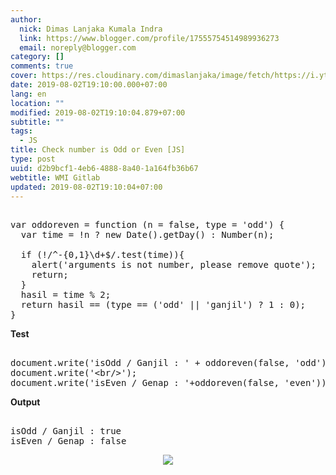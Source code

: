 ```yaml
---
author:
  nick: Dimas Lanjaka Kumala Indra
  link: https://www.blogger.com/profile/17555754514989936273
  email: noreply@blogger.com
category: []
comments: true
cover: https://res.cloudinary.com/dimaslanjaka/image/fetch/https://i.ytimg.com/vi/jFazrvLodrA/maxresdefault.jpg
date: 2019-08-02T19:10:00.000+07:00
lang: en
location: ""
modified: 2019-08-02T19:10:04.879+07:00
subtitle: ""
tags:
  - JS
title: Check number is Odd or Even [JS]
type: post
uuid: d2b9bcf1-4eb6-4888-8a40-1a164fb36b67
webtitle: WMI Gitlab
updated: 2019-08-02T19:10:04+07:00
---
```


<pre><br>var oddoreven = function (n = false, type = 'odd') {<br>  var time = !n ? new Date().getDay() : Number(n);<br>  <br>  if (!/^-{0,1}\d+$/.test(time)){<br>    alert('arguments is not number, please remove quote');<br>    return;<br>  }<br>  hasil = time % 2;<br>  return hasil == (type == ('odd' || 'ganjil') ? 1 : 0);<br>}<br></pre><b>Test</b><pre><br>document.write('isOdd / Ganjil : ' + oddoreven(false, 'odd'));<br>document.write('&lt;br/&gt;');<br>document.write('isEven / Genap : '+oddoreven(false, 'even'));<br></pre><b>Output</b><pre><br>isOdd / Ganjil : true<br>isEven / Genap : false<br></pre> <div class="separator" style="clear: both; text-align: center;"><a href="https://res.cloudinary.com/dimaslanjaka/image/fetch/https://i.ytimg.com/vi/jFazrvLodrA/maxresdefault.jpg" imageanchor="1" style="margin-left: 1em; margin-right: 1em;" rel="noopener noreferer nofollow"><img border="0" src="https://res.cloudinary.com/dimaslanjaka/image/fetch/https://i.ytimg.com/vi/jFazrvLodrA/maxresdefault.jpg" data-original-width="800" data-original-height="450"></a></div><script>document.querySelectorAll("pre,code");
  pretext.forEach(function (el) {
    el.classList.toggle("notranslate", true);
  });</script><script>document.querySelectorAll("pre,code");
  pretext.forEach(function (el) {
    el.classList.toggle("notranslate", true);
  });</script>